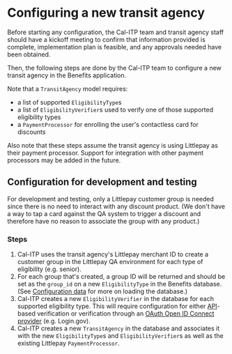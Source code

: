 # Configuring a new transit agency

Before starting any configuration, the Cal-ITP team and transit agency staff should have a kickoff meeting to confirm that information provided is complete, implementation plan is feasible, and any approvals needed have been obtained.

Then, the following steps are done by the Cal-ITP team to configure a new transit agency in the Benefits application.

Note that a `TransitAgency` model requires:

- a list of supported `EligibilityType`s
- a list of `EligibilityVerifier`s used to verify one of those supported eligibility types
- a `PaymentProcessor` for enrolling the user's contactless card for discounts

Also note that these steps assume the transit agency is using Littlepay as their payment processor. Support for integration with other payment processors may be added in the future.

## Configuration for development and testing

For development and testing, only a Littlepay customer group is needed since there is no need to interact with any discount product. (We don't have a way to tap a card against the QA system to trigger a discount and therefore have no reason to associate the group with any product.)

### Steps

1. Cal-ITP uses the transit agency's Littlepay merchant ID to create a customer group in the Littlepay QA environment for each type of eligibility (e.g. senior).
1. For each group that's created, a group ID will be returned and should be set as the `group_id` on a new `EligibilityType` in the Benefits database. (See [Configuration data](../data/) for more on loading the database.)
1. Cal-ITP creates a new `EligibilityVerifier` in the database for each supported eligibility type. This will require configuration for either [API](https://docs.calitp.org/eligibility-api/specification/)-based verification or verification through an [OAuth Open ID Connect provider](../oauth/) (e.g. Login.gov).
1. Cal-ITP creates a new `TransitAgency` in the database and associates it with the new `EligibilityType`s and `EligibilityVerifier`s as well as the existing Littlepay `PaymentProcessor`.
